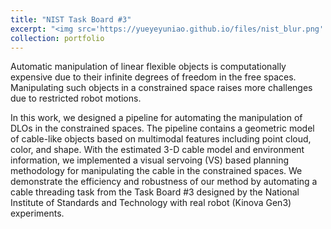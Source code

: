 ```yaml
---
title: "NIST Task Board #3"
excerpt: "<img src='https://yueyeyuniao.github.io/files/nist_blur.png' style='max-width: 100%; height: auto; display: block; margin: 0 auto;'><br/><br/>Automatic manipulation of linear flexible objects is computationally expensive due to their infinite degrees of freedom in the free spaces. Manipulating such objects in a constrained space raises more challenges due to restricted robot motions.<br/><br/><video style='max-width: 100%; height: auto; display: block; margin: 0 auto;' controls><source src='https://yueyeyuniao.github.io/files/nist.mp4' type='video/mp4'> Your browser does not support the video tag.</video><br/><br/>[[publication](https://ieeexplore.ieee.org/abstract/document/9926677)][[code](https://github.com/yueyeyuniao/NIST_Cable_Threading)]"
collection: portfolio
---
```


Automatic manipulation of linear flexible objects is computationally expensive due to their infinite degrees of freedom in the free spaces. Manipulating such objects in a constrained space raises more challenges due to restricted robot motions.

In this work, we designed a pipeline for automating the manipulation of DLOs in the constrained spaces. The pipeline contains a geometric model of cable-like objects based on multimodal features including point cloud, color, and shape. With the estimated 3-D cable model and environment information, we implemented a visual servoing (VS) based planning methodology for manipulating the cable in the constrained spaces. We demonstrate the efficiency and robustness of our method by automating a cable threading task from the Task Board #3 designed by the National Institute of Standards and Technology with real robot (Kinova Gen3) experiments.
